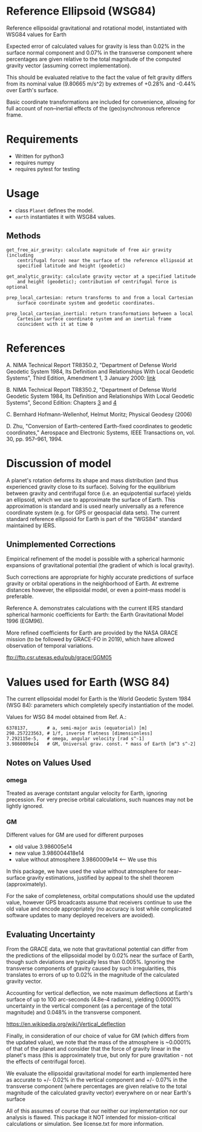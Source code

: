 # Reference Ellipsoid (WSG84)

Reference ellipsoidal gravitational and rotational model, instantiated with 
WSG84 values for Earth

Expected error of calculated values for gravity is less than 0.02% in the
surface normal component and 0.07% in the transverse component where percentages
are given relative to the total magnitude of the computed gravity vector 
(assuming correct implementation).

This should be evaluated relative to the fact the value of felt gravity differs
from its nominal value (9.80665 m/s^2) by extremes of +0.28% and -0.44% over
Earth's surface.

Basic coordinate transformations are included for convenience, allowing for full
account of non–inertial effects of the (geo)synchronous reference frame.

# Requirements

* Written for python3
* requires numpy
* requires pytest for testing

# Usage

* class `Planet` defines the model.
* `earth` instantiates it with WSG84 values.

## Methods

    get_free_air_gravity: calculate magnitude of free air gravity (including
        centrifugal force) near the surface of the reference ellipsoid at
        specified latitude and height (geodetic)

    get_analytic_gravity: calculate gravity vector at a specified latitude
        and height (geodetic); contribution of centrifugal force is optional

    prep_local_cartesian: return transforms to and from a local Cartesian
        surface coordinate system and geodetic coordinates.

    prep_local_cartesian_inertial: return transformations between a local
        Cartesian surface coordinate system and an inertial frame
        coincident with it at time 0

# References

A. NIMA Technical Report TR8350.2, "Department of Defense World Geodetic System 
1984, Its Definition and Relationships With Local Geodetic Systems", Third 
Edition, Amendment 1, 3 January 2000: [link](http://earth-info.nga.mil/GandG/publications/tr8350.2/wgs84fin.pdf)

B. NIMA Technical Report TR8350.2, "Department of Defense World Geodetic System 
1984, Its Definition and Relationships With Local Geodetic Systems", Second
Edition: Chapters [3](http://earth-info.nga.mil/GandG/publications/tr8350.2/tr8350.2-a/Chapter%203.pdf) and
[4](http://earth-info.nga.mil/GandG/publications/tr8350.2/tr8350.2-a/Chapter%204.pdf)

C. Bernhard Hofmann-Wellenhof, Helmut Moritz; Physical Geodesy (2006)

D. Zhu, "Conversion of Earth-centered Earth-fixed coordinates to geodetic
   coordinates," Aerospace and Electronic Systems, IEEE Transactions on, vol. 30,
   pp. 957–961, 1994.

# Discussion of model

A planet's rotation deforms its shape and mass distribution (and thus 
experienced gravity close to its surface). Solving for the equilibrium between
gravity and centrifugal force (i.e. an equipotential surface) yields an
ellipsoid, which we use to approximate the surface of Earth. This approximation
is standard and is used nearly universally as a reference coordinate system 
(e.g. for GPS or geospacial data sets). The current standard reference ellipsoid
for Earth is part of the "WGS84" standard maintained by IERS.

## Unimplemented Corrections 

Empirical refinement of the model is possible with a spherical harmonic
expansions of gravitational potential (the gradient of which is local gravity). 

Such corrections are appropriate for highly accurate predictions of surface
gravity or orbital operations in the neighborhood of Earth. At extreme
distances however, the ellipsoidal model, or even a point–mass model is 
preferable.

Reference A. demonstrates calculations with the current IERS standard
spherical harmonic coefficients for Earth: the Earth Gravitational Model
1996 (EGM96).

More refined coefficients for Earth are provided by the NASA GRACE mission
(to be followed by GRACE-FO in 2019), which have allowed observation of temporal
variations.

ftp://ftp.csr.utexas.edu/pub/grace/GGM05

# Values used for Earth (WSG 84)

The current ellipsoidal model for Earth is the World Geodetic System 1984
(WSG 84): parameters which completely specify instantiation of the model.

Values for WSG 84 model obtained from Ref. A.:

```
6378137,       # a, semi-major axis (equatorial) [m]
298.257223563, # 1/f, inverse flatness [dimensionless]
7.292115e-5,   # omega, angular velocity [rad s^-1]
3.9860009e14   # GM, Universal grav. const. * mass of Earth [m^3 s^-2]
```

## Notes on Values Used

### omega

Treated as average contstant angular velocity for Earth, ignoring precession.
For very precise orbital calculations, such nuances may not be lightly ignored.

### GM

Different values for GM are used for different purposes

* old value 3.986005e14
* new value 3.986004418e14
* value without atmosphere 3.9860009e14  <-- We use this

In this package, we have used the value without atmosphere for near–surface
gravity estimations, justified by appeal to the shell theorem (approximately).

For the sake of completeness, orbital computations should use the updated
value, however GPS broadcasts assume that receivers continue to use the old
value and encode appropriately (no accuracy is lost while complicated
software updates to many deployed receivers are avoided).
 
## Evaluating Uncertainty

From the GRACE data, we note that gravitational potential can differ from
the predictions of the ellipsoidal model by 0.02% near the surface of
Earth, though such deviations are typically less than 0.005%. Ignoring the
transverse components of gravity caused by such irregularities, this
translates to errors of up to 0.02% in the magnitude of the calculated gravity
vector.

Accounting for vertical deflection, we note maximum deflections at Earth's
surface of up to 100 arc-seconds (4.8e-4 radians), yielding 0.00001% uncertainty
in the vertical component (as a percentage of the total magnitude) and 0.048% in
the transverse component.

https://en.wikipedia.org/wiki/Vertical_deflection

Finally, in consideration of our choice of value for GM (which differs from the
updated value), we note that the mass of the atmosphere is ~0.0001% of that of 
the planet and consider that the force of gravity linear in the planet's mass
(this is approximately true, but only for pure gravitation - not the effects
of centrifugal force).

We evaluate the ellipsoidal gravitational model for earth implemented here as
accurate to +/- 0.02% in the vertical component and +/- 0.07% in the
transverse component (where percentages are given relative to the total
magnitude of the calculated gravity vector) everywhere on or near Earth's
surface

All of this assumes of course that our neither our implementation nor our
analysis is flawed. This package it NOT intended for mission-critical
calculations or simulation. See license.txt for more information.
